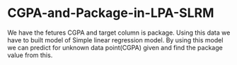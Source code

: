 # CGPA-and-Package-in-LPA-SLRM
We have the fetures CGPA and target column is package.
Using this data we have to built model of Simple linear regression model.
By using this model we can predict for unknown data point(CGPA) given and find the package value from this. 
